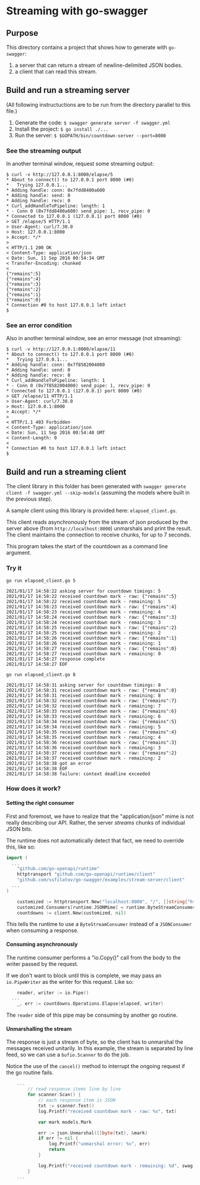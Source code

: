 # Streaming with go-swagger

## Purpose

This directory contains a project that shows how to generate with `go-swagger`:
1. a server that can return a stream of newline-delimited JSON bodies.
2. a client that can read this stream.

## Build and run a streaming server
(All following instructuctions are to be run from the directory parallel to this file.)

1. Generate the code: `$ swagger generate server -f swagger.yml`
2. Install the project: `$ go install ./...`
3. Run the server: `$ $GOPATH/bin/countdown-server --port=8000`

### See the streaming output
In another terminal window, request some streaming output:
```
$ curl -v http://127.0.0.1:8000/elapse/5
* About to connect() to 127.0.0.1 port 8000 (#0)
*   Trying 127.0.0.1...
* Adding handle: conn: 0x7fdd8400a600
* Adding handle: send: 0
* Adding handle: recv: 0
* Curl_addHandleToPipeline: length: 1
* - Conn 0 (0x7fdd8400a600) send_pipe: 1, recv_pipe: 0
* Connected to 127.0.0.1 (127.0.0.1) port 8000 (#0)
> GET /elapse/5 HTTP/1.1
> User-Agent: curl/7.30.0
> Host: 127.0.0.1:8000
> Accept: */*
>
< HTTP/1.1 200 OK
< Content-Type: application/json
< Date: Sun, 11 Sep 2016 00:54:34 GMT
< Transfer-Encoding: chunked
<
{"remains":5}
{"remains":4}
{"remains":3}
{"remains":2}
{"remains":1}
{"remains":0}
* Connection #0 to host 127.0.0.1 left intact
$
```
### See an error condition
Also in another terminal window, see an error message (not streaming):
```
$ curl -v http://127.0.0.1:8000/elapse/11
* About to connect() to 127.0.0.1 port 8000 (#0)
*   Trying 127.0.0.1...
* Adding handle: conn: 0x7f8582004000
* Adding handle: send: 0
* Adding handle: recv: 0
* Curl_addHandleToPipeline: length: 1
* - Conn 0 (0x7f8582004000) send_pipe: 1, recv_pipe: 0
* Connected to 127.0.0.1 (127.0.0.1) port 8000 (#0)
> GET /elapse/11 HTTP/1.1
> User-Agent: curl/7.30.0
> Host: 127.0.0.1:8000
> Accept: */*
>
< HTTP/1.1 403 Forbidden
< Content-Type: application/json
< Date: Sun, 11 Sep 2016 00:54:48 GMT
< Content-Length: 0
<
* Connection #0 to host 127.0.0.1 left intact
$
```

## Build and run a streaming client

The client library in this folder has been generated with `swagger generate client -f swagger.yml --skip-models`
(assuming the models where built in the previous step).

A sample client using this library is provided here: `elapsed_client.go`.

This client reads asynchronously from the stream of json produced by the server above (from `http://localhost:8000`)
unmarshals and print the result. The client maintains the connection to receive chunks, for up to 7 seconds.

This program takes the start of the countdown as a command line argument.

### Try it

```
go run elapsed_client.go 5

2021/01/17 14:58:22 asking server for countdown timings: 5
2021/01/17 14:58:22 received countdown mark - raw: {"remains":5}
2021/01/17 14:58:22 received countdown mark - remaining: 5
2021/01/17 14:58:23 received countdown mark - raw: {"remains":4}
2021/01/17 14:58:23 received countdown mark - remaining: 4
2021/01/17 14:58:24 received countdown mark - raw: {"remains":3}
2021/01/17 14:58:24 received countdown mark - remaining: 3
2021/01/17 14:58:25 received countdown mark - raw: {"remains":2}
2021/01/17 14:58:25 received countdown mark - remaining: 2
2021/01/17 14:58:26 received countdown mark - raw: {"remains":1}
2021/01/17 14:58:26 received countdown mark - remaining: 1
2021/01/17 14:58:27 received countdown mark - raw: {"remains":0}
2021/01/17 14:58:27 received countdown mark - remaining: 0
2021/01/17 14:58:27 response complete
2021/01/17 14:58:27 EOF
```

```
go run elapsed_client.go 8

2021/01/17 14:58:31 asking server for countdown timings: 8
2021/01/17 14:58:31 received countdown mark - raw: {"remains":8}
2021/01/17 14:58:31 received countdown mark - remaining: 8
2021/01/17 14:58:32 received countdown mark - raw: {"remains":7}
2021/01/17 14:58:32 received countdown mark - remaining: 7
2021/01/17 14:58:33 received countdown mark - raw: {"remains":6}
2021/01/17 14:58:33 received countdown mark - remaining: 6
2021/01/17 14:58:34 received countdown mark - raw: {"remains":5}
2021/01/17 14:58:34 received countdown mark - remaining: 5
2021/01/17 14:58:35 received countdown mark - raw: {"remains":4}
2021/01/17 14:58:35 received countdown mark - remaining: 4
2021/01/17 14:58:36 received countdown mark - raw: {"remains":3}
2021/01/17 14:58:36 received countdown mark - remaining: 3
2021/01/17 14:58:37 received countdown mark - raw: {"remains":2}
2021/01/17 14:58:37 received countdown mark - remaining: 2
2021/01/17 14:58:38 got an error
2021/01/17 14:58:38 EOF
2021/01/17 14:58:38 failure: context deadline exceeded
```

### How does it work?

#### Setting the right consumer

First and foremost, we have to realize that the "application/json" mime is not really
describing our API. Rather, the server _streams_ chunks of individual JSON bits.

The runtime does not automatically detect that fact, we need to override this, like so:
```go
import (
  ...
	"github.com/go-openapi/runtime"
	httptransport "github.com/go-openapi/runtime/client"
	"github.com/ssfilatov/go-swagger/examples/stream-server/client"
  ...
)

	customized := httptransport.New("localhost:8000", "/", []string{"http"})
	customized.Consumers[runtime.JSONMime] = runtime.ByteStreamConsumer()
	countdowns := client.New(customized, nil)
```

This tells the runtime to use a `ByteStreamConsumer` instead of a `JSONConsumer` when consuming a response.

#### Consuming asynchronously

The runtime consumer performs a "io.Copy()" call from the body to the writer passed by the request.

If we don't want to block until this is complete, we may pass an `io.PipeWriter` as the writer for this request. Like so:

```go
	reader, writer := io.Pipe()
  ...
	_, err := countdowns.Operations.Elapse(elapsed, writer)
```

The `reader` side of this pipe may be consuming by another go routine.

#### Unmarshalling the stream

The response is just a stream of byte, so the client has to unmarshal the messages received unitarily.
In this example, the stream is separated by line feed, so we can use a `bufio.Scanner` to do the job.

Notice the use of the `cancel()` method to interrupt the ongoing request if the go routine fails.

```go
    ...
		// read response items line by line
		for scanner.Scan() {
			// each response item is JSON
			txt := scanner.Text()
			log.Printf("received countdown mark - raw: %s", txt)

			var mark models.Mark

			err := json.Unmarshal([]byte(txt), &mark)
			if err != nil {
				log.Printf("unmarshal error: %v", err)
				return
			}

			log.Printf("received countdown mark - remaining: %d", swag.Int64Value(mark.Remains))
		}
    ...
```
